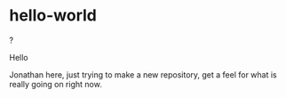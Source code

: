 # hello-world
?

Hello

Jonathan here, just trying to make a new  repository, get a feel for what is really going on right now.
